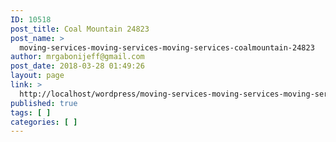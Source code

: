 ```yaml
---
ID: 10518
post_title: Coal Mountain 24823
post_name: >
  moving-services-moving-services-moving-services-coalmountain-24823
author: mrgabonijeff@gmail.com
post_date: 2018-03-28 01:49:26
layout: page
link: >
  http://localhost/wordpress/moving-services-moving-services-moving-services-coalmountain-24823/
published: true
tags: [ ]
categories: [ ]
---
```

